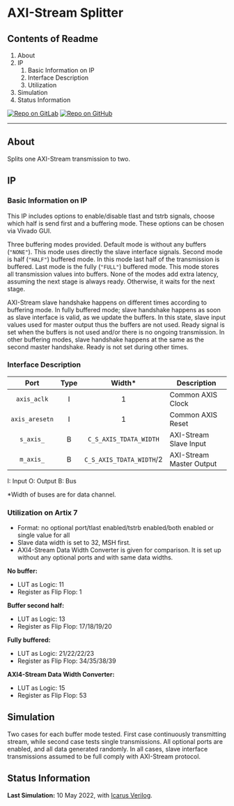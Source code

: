 # AXI-Stream Splitter

## Contents of Readme

1. About
2. IP
   1. Basic Information on IP
   2. Interface Description
   3. Utilization
3. Simulation
4. Status Information

[![Repo on GitLab](https://img.shields.io/badge/repo-GitLab-6C488A.svg)](https://gitlab.com/suoglu/axis-split)
[![Repo on GitHub](https://img.shields.io/badge/repo-GitHub-3D76C2.svg)](https://github.com/suoglu/AXIS-Split)

---

## About

Splits one AXI-Stream transmission to two.

## IP

### Basic Information on IP

This IP includes options to enable/disable tlast and tstrb signals, choose which half is send first and a buffering mode. These options can be chosen via Vivado GUI.

Three buffering modes provided. Default mode is without any buffers (`"NONE"`). This mode uses directly the slave interface signals. Second mode is half (`"HALF"`) buffered mode. In this mode last half of the transmission is buffered. Last mode is the fully (`"FULL"`) buffered mode. This mode stores all transmission values into buffers. None of the modes add extra latency, assuming the next stage is always ready. Otherwise, it waits for the next stage.

AXI-Stream slave handshake happens on different times according to buffering mode. In fully buffered mode; slave handshake happens as soon as slave interface is valid, as we update the buffers. In this state, slave input values used for master output thus the buffers are not used. Ready signal is set when the buffers is not used and/or there is no ongoing transmission. In other buffering modes, slave handshake happens at the same as the second master handshake. Ready is not set during other times.

### Interface Description

|   Port   | Type | Width* |  Description |
| :------: | :----: | :----: |  ------  |
| `axis_aclk` | I | 1 | Common AXIS Clock |
| `axis_aresetn` | I | 1 | Common AXIS Reset |
| `s_axis_` | B | `C_S_AXIS_TDATA_WIDTH` | AXI-Stream Slave Input |
| `m_axis_` | B | `C_S_AXIS_TDATA_WIDTH`/2 | AXI-Stream Master Output |

I: Input  O: Output B: Bus

*Width of buses are for data channel.

### Utilization on Artix 7

- Format: no optional port/tlast enabled/tstrb enabled/both enabled or single value for all
- Slave data width is set to 32, MSH first.
- AXI4-Stream Data Width Converter is given for comparison. It is set up without any optional ports and with same data widths.

**No buffer:**

- LUT as Logic: 11
- Register as Flip Flop: 1

**Buffer second half:**

- LUT as Logic: 13
- Register as Flip Flop: 17/18/19/20

**Fully buffered:**

- LUT as Logic: 21/22/22/23
- Register as Flip Flop: 34/35/38/39

**AXI4-Stream Data Width Converter:**

- LUT as Logic: 15
- Register as Flip Flop: 53


## Simulation

Two cases for each buffer mode tested. First case continuously transmitting stream, while second case tests single transmissions. All optional ports are enabled, and all data generated randomly. In all cases, slave interface transmissions assumed to be full comply with AXI-Stream protocol.

## Status Information

**Last Simulation:** 10 May 2022, with [Icarus Verilog](http://iverilog.icarus.com).
